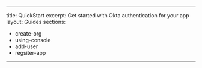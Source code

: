 ---
title: QuickStart
excerpt: Get started with Okta authentication for your app
layout: Guides
sections:
 - create-org
 - using-console
 - add-user
 - regsiter-app
 ---

